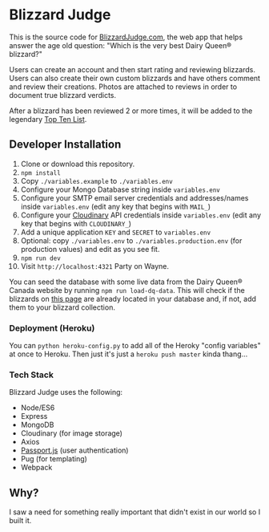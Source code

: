 # Blizzard Judge

This is the source code for [BlizzardJudge.com](http://blizzardjudge.com), the web app that helps answer the age old question: "Which is the very best Dairy Queen® blizzard?"

Users can create an account and then start rating and reviewing blizzards. Users can also create their own custom blizzards and have others comment and review their creations. Photos are attached to reviews in order to document true blizzard verdicts.

After a blizzard has been reviewed 2 or more times, it will be added to the legendary [Top Ten List](http://blizzardjudge.com#top-ten).

## Developer Installation

1. Clone or download this repository.
1. `npm install`
1. Copy `./variables.example` to `./variables.env`
1. Configure your Mongo Database string inside `variables.env`
1. Configure your SMTP email server credentials and addresses/names inside `variables.env` (edit any key that begins with `MAIL_`)
1. Configure your [Cloudinary](https://cloudinary.com) API credentials inside `variables.env` (edit any key that begins with `CLOUDINARY_`)
1. Add a unique application `KEY` and `SECRET` to `variables.env`
1. Optional: copy `./variables.env` to `./variables.production.env` (for production values) and edit as you see fit.
1. `npm run dev`
1. Visit `http://localhost:4321` Party on Wayne.

You can seed the database with some live data from the Dairy Queen® Canada website by running `npm run load-dq-data`. This will check if the blizzards on [this page](https://www.dairyqueen.com/ca-en/Menu/Treats/) are already located in your database and, if not, add them to your blizzard collection.

### Deployment (Heroku)

You can `python heroku-config.py` to add all of the Heroky "config variables" at once to Heroku. Then just it's just a `heroku push master` kinda thang...

### Tech Stack

Blizzard Judge uses the following:

- Node/ES6
- Express
- MongoDB
- Cloudinary (for image storage)
- Axios
- [Passport.js](http://www.passportjs.org/) (user authentication)
- Pug (for templating)
- Webpack

## Why?

I saw a need for something really important that didn't exist in our world so I built it.
